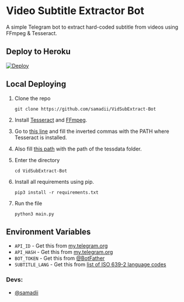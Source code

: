 # Video Subtitle Extractor Bot

A simple Telegram bot to extract hard-coded subtitle from videos using FFmpeg & Tesseract.
## Deploy to Heroku

[![Deploy](https://www.herokucdn.com/deploy/button.svg)](https://heroku.com/deploy?template=https://github.com/samadii/VidSubExtract-Bot)


## Local Deploying

1. Clone the repo
   ```
   git clone https://github.com/samadii/VidSubExtract-Bot
   ```

2. Install [Tesseract](https://github.com/UB-Mannheim/tesseract/wiki) and [FFmpeg](www.ffmpeg.org). 
   
3. Go to [this line](https://github.com/samadii/VidSubExtract-Bot/blob/main/main.py#L9) and fill the inverted commas with the PATH where Tesseract is installed.

4. Also fill [this path](https://github.com/samadii/VidSubExtract-Bot/blob/main/main.py#L51) with the path of the tessdata folder.
   
5. Enter the directory
   ```
   cd VidSubExtract-Bot
   ```
  
6. Install all requirements using pip.
   ```
   pip3 install -r requirements.txt
   ```

7. Run the file
   ```
   python3 main.py
   ```

## Environment Variables

- `API_ID` - Get this from [my.telegram.org](https://my.telegram.org/auth)
- `API_HASH` - Get this from [my.telegram.org](https://my.telegram.org/auth)
- `BOT_TOKEN` - Get this from [@BotFather](https://t.me/BotFather)
- `SUBTITLE_LANG` - Get this from [list of ISO 639-2 language codes](https://en.m.wikipedia.org/wiki/List_of_ISO_639-2_codes)

### Devs: 
- [@samadii](https://github.com/samadii)

